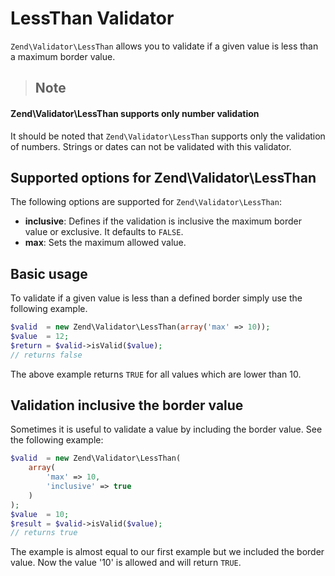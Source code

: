 # LessThan Validator

`Zend\Validator\LessThan` allows you to validate if a given value is less than a maximum border
value.

> ## Note
#### Zend\\Validator\\LessThan supports only number validation
It should be noted that `Zend\Validator\LessThan` supports only the validation of numbers. Strings
or dates can not be validated with this validator.

## Supported options for Zend\\Validator\\LessThan

The following options are supported for `Zend\Validator\LessThan`:

- **inclusive**: Defines if the validation is inclusive the maximum border value or exclusive. It
defaults to `FALSE`.
- **max**: Sets the maximum allowed value.

## Basic usage

To validate if a given value is less than a defined border simply use the following example.

```php
$valid  = new Zend\Validator\LessThan(array('max' => 10));
$value  = 12;
$return = $valid->isValid($value);
// returns false
```

The above example returns `TRUE` for all values which are lower than 10.

## Validation inclusive the border value

Sometimes it is useful to validate a value by including the border value. See the following example:

```php
$valid  = new Zend\Validator\LessThan(
    array(
        'max' => 10,
        'inclusive' => true
    )
);
$value  = 10;
$result = $valid->isValid($value);
// returns true
```

The example is almost equal to our first example but we included the border value. Now the value
'10' is allowed and will return `TRUE`.
